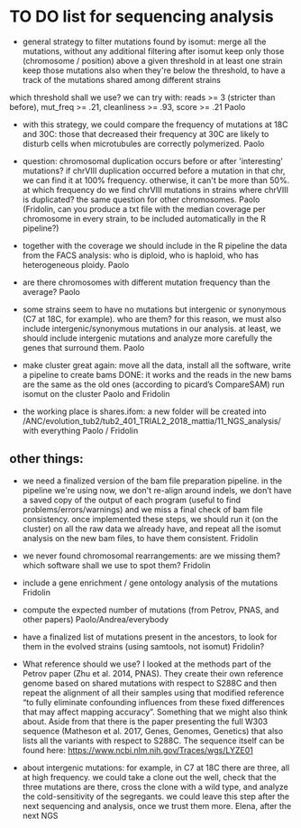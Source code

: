 
# TO DO list for sequencing analysis
- general strategy to filter mutations found by isomut:
merge all the mutations, without any additional filtering after isomut
keep only those (chromosome / position) above a given threshold in at least one strain
keep those mutations also when they're below the threshold, to have a track of the mutations shared among different strains

which threshold shall we use?
we can try with: reads >= 3 (stricter than before), mut_freq >= .21, cleanliness >= .93, score >= .21
Paolo

- with this strategy, we could compare the frequency of mutations at 18C and 30C: those that decreased their frequency at 30C are likely to disturb cells when microtubules are correctly polymerized.
Paolo

- question: chromosomal duplication occurs before or after 'interesting' mutations?
if chrVIII duplication occurred before a mutation in that chr, we can find it at 100% frequency. otherwise, it can't be more than 50%.
at which frequency do we find chrVIII mutations in strains where chrVIII is duplicated?
the same question for other chromosomes.
Paolo
(Fridolin, can you produce a txt file with the median coverage per chromosome in every strain, to be included automatically in the R pipeline?)

- together with the coverage we should include in the R pipeline the data from the FACS analysis: who is diploid, who is haploid, who has heterogeneous ploidy.
Paolo

- are there chromosomes with different mutation frequency than the average?
Paolo

- some strains seem to have no mutations but intergenic or synonymous (C7 at 18C, for example).
who are them?
for this reason, we must also include intergenic/synonymous mutations in our analysis.
at least, we should include intergenic mutations and analyze more carefully the genes that surround them.
Paolo

- make cluster great again:
 move all the data, install all the software, write a pipeline to create bams 
DONE: it works and the reads in the new bams are the same as the old ones (according to picard’s CompareSAM)
run isomut on the cluster
Paolo and Fridolin

- the working place is shares.ifom: a new folder will be created into
 /ANC/evolution_tub2/tub2_401_TRIAL2_2018_mattia/11_NGS_analysis/
with everything
Paolo / Fridolin

## other things:
- we need a finalized version of the bam file preparation pipeline.
in the pipeline we're using now, we don't re-align around indels, we don’t have a saved copy of the output of each program (useful to find problems/errors/warnings) and we miss a final check of bam file consistency.
once implemented these steps, we should run it (on the cluster) on all the raw data we already have, and repeat all the isomut analysis on the new bam files, to have them consistent.
Fridolin

- we never found chromosomal rearrangements: are we missing them? which software shall we use to spot them?
Fridolin

- include a gene enrichment / gene ontology analysis of the mutations
Fridolin

- compute the expected number of mutations (from Petrov, PNAS, and other papers)
Paolo/Andrea/everybody

- have a finalized list of mutations present in the ancestors, to look for them in the evolved strains (using samtools, not isomut)
Fridolin?

- What reference should we use? I looked at the methods part of the Petrov paper (Zhu et al. 2014, PNAS). They create their own reference genome based on shared mutations with respect to S288C and then repeat the alignment of all their samples using that modified reference “to fully eliminate confounding influences from these fixed differences that may affect mapping accuracy”. Something that we might also think about. Aside from that  there is the paper presenting the full W303 sequence (Matheson et al. 2017, Genes, Genomes, Genetics) that also lists all the variants with respect to S288C. The sequence itself can be found here: https://www.ncbi.nlm.nih.gov/Traces/wgs/LYZE01

- about intergenic mutations: for example, in C7 at 18C there are three, all at high frequency.
 we could take a clone out the well, check that the three mutations are there, cross the clone with a wild type, and analyze the cold-sensitivity of the segregants.
we could leave this step after the next sequencing and analysis, once we trust them more.
Elena, after the next NGS

